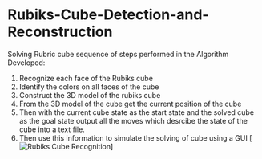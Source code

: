 # Rubiks-Cube-Detection-and-Reconstruction
Solving Rubric cube sequence of steps performed in the Algorithm Developed:
1. Recognize each face of the Rubiks cube
2. Identify the colors on all faces of the cube
3. Construct the 3D model of the rubiks cube 
4. From the 3D model of the cube get the current position of the cube
5. Then with the current cube state as the start state and the solved cube as the goal state output all the moves which desrcibe the state of the cube into a text file.
6. Then use this information to simulate the solving of cube using a GUI
[![Rubiks Cube Recognition]()]
